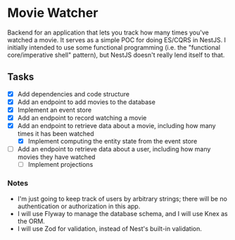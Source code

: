 # Movie Watcher

Backend for an application that lets you track how many times you've watched a movie. It serves as a simple POC for doing ES/CQRS in NestJS. I initially intended to use some functional programming (i.e. the "functional core/imperative shell" pattern), but NestJS doesn't really lend itself to that.

## Tasks

- [x] Add dependencies and code structure
- [x] Add an endpoint to add movies to the database
- [x] Implement an event store
- [x] Add an endpoint to record watching a movie
- [x] Add an endpoint to retrieve data about a movie, including how many times it has been watched
  - [x] Implement computing the entity state from the event store
- [ ] Add an endpoint to retrieve data about a user, including how many movies they have watched
  - [ ] Implement projections

### Notes

- I'm just going to keep track of users by arbitrary strings; there will be no authentication or authorization in this app.
- I will use Flyway to manage the database schema, and I will use Knex as the ORM.
- I will use Zod for validation, instead of Nest's built-in validation.

